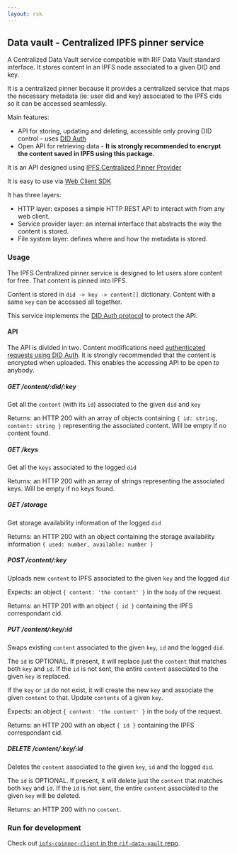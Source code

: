 ```yaml
---
layout: rsk
---
```


## Data vault - Centralized IPFS pinner service

A Centralized Data Vault service compatible with RIF Data Vault standard interface. It stores content in an IPFS node associated to a given DID and key.

It is a centralized pinner because it provides a centralized service that maps the necessary metadata (ie: user did and key) associated to the IPFS cids so it can be accessed seamlessly.

Main features:
- API for storing, updating and deleting, accessible only proving DID control - uses [DID Auth](../../../specs/did-auth)
- Open API for retrieving data - **It is strongly recommended to encrypt the content saved in IPFS using this package.**

It is an API designed using [IPFS Centralized Pinner Provider](../provider)

It is easy to use via [Web Client SDK](../client)

It has three layers:
- HTTP layer: exposes a simple HTTP REST API to interact with from any web client.
- Service provider layer: an internal interface that abstracts the way the content is stored.
- File system layer: defines where and how the metadata is stored.

### Usage

The IPFS Centralized pinner service is designed to let users store content for free. That content is pinned into IPFS.

Content is stored in `did -> key -> content[]` dictionary. Content with a same `key` can be accessed all together.

This service implements the [DID Auth protocol](../../../specs/did-auth) to protect the API.

#### API

The API is divided in two. Content modifications need [authenticated requests using DID Auth](../../../specs/did-auth). It is strongly recommended that the content is encrypted when uploaded. This enables the accessing API to be open to anybody.

##### GET /content/:did/:key

Get all the `content` (with its `id`) associated to the given `did` and `key`

Returns: an HTTP 200 with an array of objects containing `{ id: string, content: string }` representing the associated content. Will be empty if no content found.

##### GET /keys

Get all the `keys` associated to the logged `did`

Returns: an HTTP 200 with an array of strings representing the associated keys. Will be empty if no keys found.

##### GET /storage

Get storage availability information of the logged `did`

Returns: an HTTP 200 with an object containing the storage availability information `{ used: number, available: number }`

##### POST /content/:key

Uploads new `content` to IPFS associated to the given `key` and the logged `did`

Expects: an object `{ content: 'the content' }` in the `body` of the request.

Returns: an HTTP 201 with an object `{ id }` containing the IPFS correspondant cid.

##### PUT /content/:key/:id

Swaps existing `content` associated to the given `key`, `id` and the logged `did`.

The `id` is OPTIONAL. If present, it will replace just the `content` that matches both `key` and `id`.
If the `id` is not sent, the entire `content` associated to the given `key` is replaced.

If the `key` or `id` do not exist, it will create the new `key` and associate the given `content` to that.
Update `contents` of a given `key`.

Expects: an object `{ content: 'the content' }` in the `body` of the request.

Returns: an HTTP 200 with an object `{ id }` containing the IPFS correspondant cid.

##### DELETE /content/:key/:id

Deletes the `content` associated to the given `key`, `id` and the logged `did`.

The `id` is OPTIONAL. If present, it will delete just the `content` that matches both `key` and `id`.
If the `id` is not sent, the entire `content` associated to the given `key` will be deleted.

Returns: an HTTP 200 with no `content`.

### Run for development

Check out [`ipfs-cpinner-client` in the `rif-data-vault` repo](https://github.com/rsksmart/rif-data-vault/tree/master/modules/ipfs-cpinner-client).
